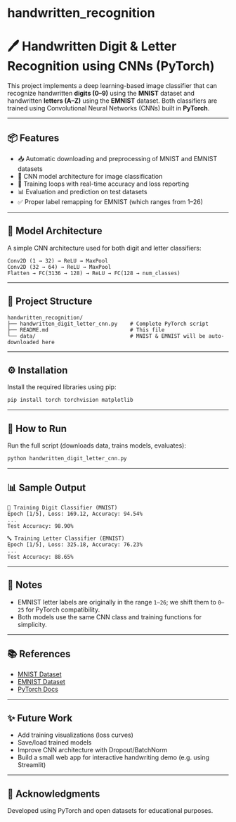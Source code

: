 # handwritten_recognition
# 🖊️ Handwritten Digit & Letter Recognition using CNNs (PyTorch)

This project implements a deep learning-based image classifier that can recognize handwritten **digits (0–9)** using the **MNIST** dataset and handwritten **letters (A–Z)** using the **EMNIST** dataset. Both classifiers are trained using Convolutional Neural Networks (CNNs) built in **PyTorch**.

---

## 📦 Features

* 📥 Automatic downloading and preprocessing of MNIST and EMNIST datasets
* 🧠 CNN model architecture for image classification
* 🔁 Training loops with real-time accuracy and loss reporting
* 📊 Evaluation and prediction on test datasets
* ✅ Proper label remapping for EMNIST (which ranges from 1–26)

---

## 🧠 Model Architecture

A simple CNN architecture used for both digit and letter classifiers:

```
Conv2D (1 → 32) → ReLU → MaxPool
Conv2D (32 → 64) → ReLU → MaxPool
Flatten → FC(3136 → 128) → ReLU → FC(128 → num_classes)
```

---

## 📁 Project Structure

```
handwritten_recognition/
├── handwritten_digit_letter_cnn.py    # Complete PyTorch script
├── README.md                          # This file
└── data/                              # MNIST & EMNIST will be auto-downloaded here
```

---

## ⚙️ Installation

Install the required libraries using pip:

```bash
pip install torch torchvision matplotlib
```

---

## 🚀 How to Run

Run the full script (downloads data, trains models, evaluates):

```bash
python handwritten_digit_letter_cnn.py
```

---

## 📊 Sample Output

```
🎯 Training Digit Classifier (MNIST)
Epoch [1/5], Loss: 169.12, Accuracy: 94.54%
...
Test Accuracy: 98.90%

🔤 Training Letter Classifier (EMNIST)
Epoch [1/5], Loss: 325.18, Accuracy: 76.23%
...
Test Accuracy: 88.65%
```

---

## 📌 Notes

* EMNIST letter labels are originally in the range `1–26`; we shift them to `0–25` for PyTorch compatibility.
* Both models use the same CNN class and training functions for simplicity.

---

## 📚 References

* [MNIST Dataset](http://yann.lecun.com/exdb/mnist/)
* [EMNIST Dataset](https://www.nist.gov/itl/products-and-services/emnist-dataset)
* [PyTorch Docs](https://pytorch.org/)

---

## ✨ Future Work

* Add training visualizations (loss curves)
* Save/load trained models
* Improve CNN architecture with Dropout/BatchNorm
* Build a small web app for interactive handwriting demo (e.g. using Streamlit)

---

## 🤝 Acknowledgments

Developed using PyTorch and open datasets for educational purposes.
